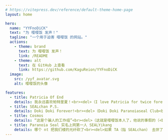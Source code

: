 ```yaml
---
# https://vitepress.dev/reference/default-theme-home-page
layout: home

hero:
  name: "YYFnoDiCK"
  text: "为 嘤嘤饭 发声！"
  tagline: "一个用于迫害 嘤嘤饭 的网站。"
  actions:
    - theme: brand
      text: 为 嘤嘤饭 发声！
      link: /README
    - theme: alt
      text: 在 GitHub 上查看
      link: https://github.com/KaguReion/YYFnoDiCK
  image:
    src: /yyf_avatar.svg
    alt: 嘤嘤饭的头像

features:
  - title: Patricia Of End
    details: 我永远喜欢帕特里夏！<br>​<del>（I love Patricia for twice forever !!!!!!!!!!!!!!!!!!!!!!<br>（由于 GitHub 仓库命名出现问题，<br>第一个仓库被叫做了 Patricia 导致我们无法精确解析域名，<br>那个仓库的简介是 I love Patricia forever !!!!!!!!!!!!!!!!!!!!!!，<br>这个仓库轮到第二个了就是 I love Patricia for twice forever !!!!!!!!!!!!!!!!!!!!!!</del>
  - title: SEALchan P.S.
    details: Doki Doki Forever!<br>​<del>（Doki Doki Paranoiaseal Club<br>ParanoiaSeal 早期珍贵群名（</del>
  - title: Cosmos
    details: “这是个骗人的工作组”<br>​<del>（这就是嘤嘤饭本人了，他说的事假的（<br>他还给了一句备注但是我没加（</del>
  - title: Paranoia Seal 实名上网第一人 SEALYikang
    details: 哪个 nt 把我们楼的光纤砍了<br><del>如果 TA（指 SEALchan） 去世了，对我影响非常深远。我的考试名次会足足前进一名之多</del>
---
```

